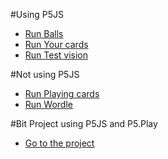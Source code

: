 #Using P5JS
 - [Run Balls](/Balls/index.html)
 - [Run Your cards](/yourcards/index.html)
 - [Run Test vision](/TestVision/index.html)
  
#Not using P5JS
 - [Run Playing cards](/playingcard/index.html)
 - [Run Wordle](/wordle/index.html)


#Bit Project using P5JS and P5.Play
- [Go to the project](/BitProject/README.md)
